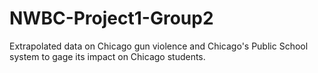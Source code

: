 # NWBC-Project1-Group2
Extrapolated data on Chicago gun violence and Chicago's Public School system to gage its impact on Chicago students.
